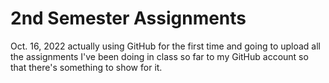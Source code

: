 # 2nd Semester Assignments

Oct. 16, 2022 actually using GitHub for the first time and going to upload all the assignments I've been doing in class so far to my GitHub account so that there's something to show for it.

